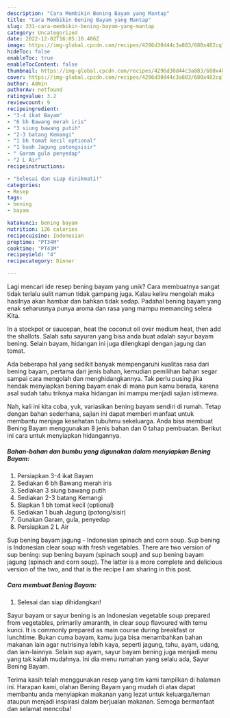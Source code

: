 ```yaml
---
description: "Cara Membikin Bening Bayam yang Mantap"
title: "Cara Membikin Bening Bayam yang Mantap"
slug: 331-cara-membikin-bening-bayam-yang-mantap
category: Uncategorized
date: 2022-12-02T16:05:10.406Z
image: https://img-global.cpcdn.com/recipes/4296d30d44c3a883/680x482cq70/bening-bayam-foto-resep-utama.jpg
hideToc: false
enableToc: true
enableTocContent: false
thumbnail: https://img-global.cpcdn.com/recipes/4296d30d44c3a883/680x482cq70/bening-bayam-foto-resep-utama.jpg
cover: https://img-global.cpcdn.com/recipes/4296d30d44c3a883/680x482cq70/bening-bayam-foto-resep-utama.jpg
author: Admin
authorAv: notfound
ratingvalue: 3.2
reviewcount: 9
recipeingredient:
- "3-4 ikat Bayam"
- "6 bh Bawang merah iris"
- "3 siung bawang putih"
- "2-3 batang Kemangi"
- "1 bh tomat kecil optional"
- "1 buah Jagung potongsisir"
- " Garam gula penyedap"
- "2 L Air"
recipeinstructions:

- "Selesai dan siap dinikmati!"
categories:
- Resep
tags:
- bening
- bayam

katakunci: bening bayam 
nutrition: 126 calories
recipecuisine: Indonesian
preptime: "PT34M"
cooktime: "PT43M"
recipeyield: "4"
recipecategory: Dinner

---
```





Lagi mencari ide resep bening bayam yang unik? Cara membuatnya sangat tidak terlalu sulit namun tidak gampang juga. Kalau keliru mengolah maka hasilnya akan hambar dan bahkan tidak sedap. Padahal bening bayam yang enak seharusnya punya aroma dan rasa yang mampu memancing selera Kita.





In a stockpot or saucepan, heat the coconut oil over medium heat, then add the shallots. Salah satu sayuran yang bisa anda buat adalah sayur bayam bening. Selain bayam, hidangan ini juga dilengkapi dengan jagung dan tomat.

Ada beberapa hal yang sedikit banyak mempengaruhi kualitas rasa dari bening bayam, pertama dari jenis bahan, kemudian pemilihan bahan segar sampai cara mengolah dan menghidangkannya. Tak perlu pusing jika hendak menyiapkan bening bayam enak di mana pun kamu berada, karena asal sudah tahu triknya maka hidangan ini mampu menjadi sajian istimewa.






Nah, kali ini kita coba, yuk, variasikan bening bayam sendiri di rumah. Tetap dengan bahan sederhana, sajian ini dapat memberi manfaat untuk membantu menjaga kesehatan tubuhmu sekeluarga. Anda bisa membuat Bening Bayam menggunakan 8 jenis bahan dan 0 tahap pembuatan. Berikut ini cara untuk menyiapkan hidangannya.

<!--inarticleads1-->

##### Bahan-bahan dan bumbu yang digunakan dalam menyiapkan Bening Bayam:

1. Persiapkan 3-4 ikat Bayam
1. Sediakan 6 bh Bawang merah iris
1. Sediakan 3 siung bawang putih
1. Sediakan 2-3 batang Kemangi
1. Siapkan 1 bh tomat kecil (optional)
1. Sediakan 1 buah Jagung (potong/sisir)
1. Gunakan  Garam, gula, penyedap
1. Persiapkan 2 L Air


Sup bening bayam jagung - Indonesian spinach and corn soup. Sup bening is Indonesian clear soup with fresh vegetables. There are two version of sup bening: sup bening bayam (spinach soup) and sup bening bayam jagung (spinach and corn soup). The latter is a more complete and delicious version of the two, and that is the recipe I am sharing in this post. 

<!--inarticleads2-->

##### Cara membuat Bening Bayam:


1. Selesai dan siap dihidangkan!

Sayur bayam or sayur bening is an Indonesian vegetable soup prepared from vegetables, primarily amaranth, in clear soup flavoured with temu kunci. It is commonly prepared as main course during breakfast or lunchtime. Bukan cuma bayam, kamu juga bisa menambahkan bahan makanan lain agar nutrisinya lebih kaya, seperti jagung, tahu, ayam, udang, dan lain-lainnya. Selain sup ayam, sayur bayam bening juga menjadi menu yang tak kalah mudahnya. Ini dia menu rumahan yang selalu ada, Sayur Bening Bayam. 

Terima kasih telah menggunakan resep yang tim kami tampilkan di halaman ini. Harapan kami, olahan Bening Bayam yang mudah di atas dapat membantu anda menyiapkan makanan yang lezat untuk keluarga/teman ataupun menjadi inspirasi dalam berjualan makanan. Semoga bermanfaat dan selamat mencoba!
